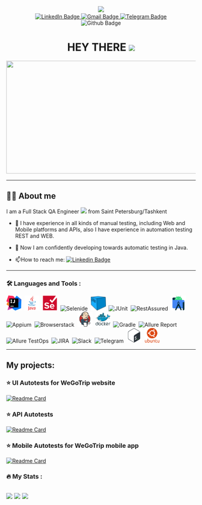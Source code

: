 <div id="header" align="center">
  <img src="https://media.giphy.com/media/M9gbBd9nbDrOTu1Mqx/giphy.gif" width="100"/>
  <div id="badges" align="center">
  <a href="https://www.linkedin.com/in/anvarshamsutdinov/">
    <img src="https://img.shields.io/badge/LinkedIn-blue?style=for-the-badge&logo=linkedin&logoColor=white" alt="LinkedIn Badge"/>
  </a>
    
  <a href="mailto:a.shamsutdinov2021@gmail.com">
    <img src="https://img.shields.io/badge/Gmail-red?style=for-the-badge&logo=gmail&logoColor=white" alt="Gmail Badge"/>
  </a>
    
  <a href="https://t.me/anvar_qa">
    <img src="https://img.shields.io/badge/Telegram-blue?style=for-the-badge&logo=telegram&logoColor=white" alt="Telegram Badge"/>
  </a>
    
</div>
  <img src="https://komarev.com/ghpvc/?username=ShamsutdinovAnvar&style=flat-square&color=blue" alt="Github Badge"/>

<p align="center">
<h1>
  HEY THERE
  <img src="https://media.giphy.com/media/hvRJCLFzcasrR4ia7z/giphy.gif" width="30px"/>
</h1>
</div>

<div align="center">
  <img src="https://media.giphy.com/media/bGgsc5mWoryfgKBx1u/giphy.gif" width="600" height="300"/>
</div>

---

## :man_technologist: About me
I am a Full Stack QA Engineer <img src="https://media.giphy.com/media/WUlplcMpOCEmTGBtBW/giphy.gif" width="30"> from Saint Petersburg/Tashkent
- :telescope: I have experience in all kinds of manual testing, including Web and Mobile platforms and APIs, also I have experience in automation testing REST and WEB.

- :seedling: Now I am confidently developing towards automatic testing in Java.

<!-- - :zap: In my free time, I do tasks on JavaRush and read tech articles. -->

- :mailbox:How to reach me: [![Linkedin Badge](https://img.shields.io/badge/-ANVAR_SHAMSUTDINOV-blue?style=flat&logo=Linkedin&logoColor=white)](https://www.linkedin.com/in/anvarshamsutdinov/)

---

### :hammer_and_wrench: Languages and Tools :
<div>
  <img src="https://github.com/JetBrains/logos/blob/master/web/intellij-idea/intellij-idea.svg" title="Intellij Idea" alt="Intellij Idea" width="40" height="40"/>&nbsp;
  <img src="https://github.com/devicons/devicon/blob/master/icons/java/java-original-wordmark.svg" title="Java" alt="Java" width="40" height="40"/>&nbsp;
  <img src="https://github.com/devicons/devicon/blob/master/icons/selenium/selenium-original.svg" title="Selenium" alt="Selenium" width="40" height="40"/>&nbsp;
  <img src="https://github.com/selenide/selenide-site-ng/blob/gh-pages/logo/logo_icon_white_800x800.png" title="Selenide" alt="Selenide" width="40" height="40"/>&nbsp;
  <img src="https://github.com/aerokube/selenoid-ui/blob/master/docs/img/favicon.png" title="Selenoid" alt="Selenoid" width="40" height="40"/>&nbsp;
  <img src="https://starchenkov.pro/qa-guru/img/skills/JUnit5.svg" title="JUnit" alt="JUnit" width="40" height="40"/>&nbsp;
  <img src="https://github.com/rest-assured/rest-assured.github.io/blob/master/img/logo-transparent.png" title="RestAssured" alt="RestAssured" width="40" height="40"/>&nbsp; 
  <img src="https://github.com/devicons/devicon/blob/master/icons/androidstudio/androidstudio-original.svg" title="Android Studio"  alt="Android Studio" width="40" height="40"/>&nbsp;
  <img src="https://upload.wikimedia.org/wikipedia/commons/8/84/Appium.png" title="Appium"  alt="Appium" width="40" height="40"/>&nbsp;
  <img src="https://starchenkov.pro/qa-guru/img/skills/Browserstack.svg" title="Browserstack" alt="Browserstack" width="40" height="40"/>&nbsp;
  <img src="https://github.com/devicons/devicon/blob/master/icons/jenkins/jenkins-original.svg" title="Jenkins" alt="Jenkins" width="40" height="40"/>&nbsp;
  <img src="https://github.com/devicons/devicon/blob/master/icons/docker/docker-original-wordmark.svg" title="Docker" alt="Docker " width="40" height="40"/>&nbsp;
  <img src="https://starchenkov.pro/qa-guru/img/skills/Gradle.svg" title="Gradle" alt="Gradle" width="40" height="40"/>&nbsp;
  <img src="https://starchenkov.pro/qa-guru/img/skills/Allure_Report.svg" title="Allure Report" alt="Allure Report" width="40" height="40"/>&nbsp;
  <img src="https://starchenkov.pro/qa-guru/img/skills/Allure_EE.svg" title="Allure TestOps" alt="Allure TestOps" width="40" height="40"/>&nbsp;
  <img src="https://upload.wikimedia.org/wikipedia/commons/8/8a/Jira_Logo.svg" title="JIRA" alt="JIRA" width="40" height="40"/>&nbsp;
  <img src="https://upload.wikimedia.org/wikipedia/commons/d/d5/Slack_icon_2019.svg" title="Slack" alt="Slack" width="40" height="40"/>&nbsp;
  <img src="https://upload.wikimedia.org/wikipedia/commons/8/83/Telegram_2019_Logo.svg" title="Telegram" alt="Telegram" width="40" height="40"/>&nbsp;
  <img src="https://github.com/devicons/devicon/blob/master/icons/bash/bash-original.svg" title="bash" alt="bash" width="40" height="40"/>&nbsp;
  <img src="https://github.com/devicons/devicon/blob/master/icons/ubuntu/ubuntu-plain-wordmark.svg" title="ubuntu" alt="ubuntu" width="40" height="40"/>&nbsp;
</div>

---
## My projects:
### :star: UI Autotests for WeGoTrip website
[![Readme Card](https://github-readme-stats.vercel.app/api/pin/?username=ShamsutdinovAnvar&repo=Wegotrip_UI_tests)](https://github.com/ShamsutdinovAnvar/Wegotrip_UI_tests)


### :star: API Autotests
[![Readme Card](https://github-readme-stats.vercel.app/api/pin/?username=ShamsutdinovAnvar&repo=Wegotrip_API)](https://github.com/ShamsutdinovAnvar/Wegotrip_API)


### :star: Mobile Autotests for WeGoTrip mobile app
[![Readme Card](https://github-readme-stats.vercel.app/api/pin/?username=ShamsutdinovAnvar&repo=Wegotrip_mobile)](https://github.com/ShamsutdinovAnvar/Wegotrip_mobile)


### :fire: My Stats :
![](http://github-profile-summary-cards.vercel.app/api/cards/stats?username=ShamsutdinovAnvar&theme=tokyonight)
![](http://github-profile-summary-cards.vercel.app/api/cards/repos-per-language?username=ShamsutdinovAnvar&theme=tokyonight) 
![](https://github-profile-summary-cards.vercel.app/api/cards/profile-details?username=ShamsutdinovAnvar&theme=tokyonight)
---

<!--
- 🔭 I’m currently working on ...
- 🌱 I’m currently learning ...
- 👯 I’m looking to collaborate on ...
- 🤔 I’m looking for help with ...
- 💬 Ask me about ...
- 📫 How to reach me: ...
- 😄 Pronouns: ...
- ⚡ Fun fact: ...
-->
